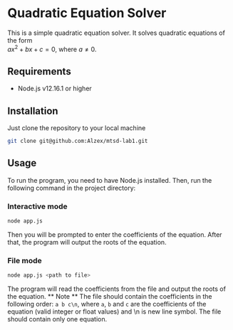 # Quadratic Equation Solver

This is a simple quadratic equation solver. It solves quadratic equations of the form  
$ax^2+bx+c=0$, where $a \neq 0$.
## Requirements
* Node.js v12.16.1 or higher

## Installation
Just clone the repository to your local machine
```bash
git clone git@github.com:Alzex/mtsd-lab1.git
```

## Usage

To run the program, you need to have Node.js installed. Then, run the following command in the project directory:
### Interactive mode
```bash
node app.js
```
Then you will be prompted to enter the coefficients of the equation. After that, the program will output the roots of the equation.

### File mode
```bash
node app.js <path to file>
```
The program will read the coefficients from the file and output the roots of the equation.
** Note **
The file should contain the coefficients in the following order: `a b c\n`, where `a`, `b` and `c` are the coefficients of the equation (valid integer or float values) and \n is new line symbol. The file should contain only one equation.

